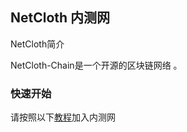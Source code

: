 
## NetCloth 内测网

NetCloth简介

NetCloth-Chain是一个开源的区块链网络 。

### 快速开始

请按照以下[教程](../get-started/how-to-join-alphanet.md)加入内测网